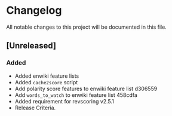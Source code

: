 # Changelog
All notable changes to this project will be documented in this file.

## [Unreleased]
### Added
- Added enwiki feature lists
- Added `cache2score` script
- Add polarity score features to enwiki feature list d306559
- Add `words_to_watch` to enwiki feature list 458cdfa
- Added requirement for revscoring v2.5.1
- Release Criteria.
